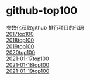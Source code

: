 # github-top100
参数化获取github 排行项目的代码<br>
[2017top100](./2017.md) <br>
[2018top100](./2018.md) <br>
[2019top100](./2019.md) <br>
[2020top100](./2020.md) <br>
[2021-01-17top100](./2021-01-17.md)<br>
[2021-01-18top100](./2021-01-18.md)<br>
[2021-01-19top100](./2021-01-19.md)<br>
